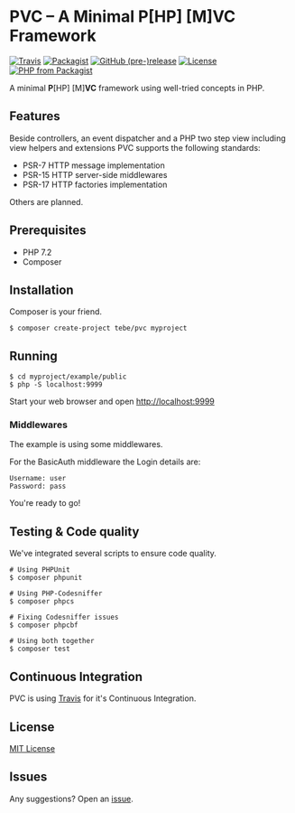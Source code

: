 # PVC – A Minimal P[HP] [M]VC Framework

[![Travis](https://img.shields.io/travis/tbreuss/pvc.svg)](https://travis-ci.org/tbreuss/pvc)
[![Packagist](https://img.shields.io/packagist/dt/tebe/pvc.svg)](https://packagist.org/packages/tebe/pvc)
[![GitHub (pre-)release](https://img.shields.io/github/release/tbreuss/pvc/all.svg)](https://github.com/tbreuss/pvc/releases)
[![License](https://img.shields.io/github/license/tbreuss/pvc.svg)](https://github.com/tbreuss/pvc/blob/master/LICENSE)
[![PHP from Packagist](https://img.shields.io/packagist/php-v/tebe/pvc.svg)](https://packagist.org/packages/tebe/pvc)

A minimal **P**[HP] [M]**VC** framework using well-tried concepts in PHP.  


## Features

Beside controllers, an event dispatcher and a PHP two step view including view helpers and extensions PVC supports the following standards:

- PSR-7 HTTP message implementation
- PSR-15 HTTP server-side middlewares
- PSR-17 HTTP factories implementation 

Others are planned.


## Prerequisites

- PHP 7.2
- Composer


## Installation

Composer is your friend.

    $ composer create-project tebe/pvc myproject


## Running

    $ cd myproject/example/public
    $ php -S localhost:9999

Start your web browser and open <http://localhost:9999>


### Middlewares

The example is using some middlewares.

For the BasicAuth middleware the Login details are:

    Username: user
    Password: pass 

You're ready to go!


## Testing & Code quality

We've integrated several scripts to ensure code quality.

    # Using PHPUnit
    $ composer phpunit

    # Using PHP-Codesniffer
    $ composer phpcs
    
    # Fixing Codesniffer issues
    $ composer phpcbf
    
    # Using both together
    $ composer test


## Continuous Integration

PVC is using [Travis](<https://travis-ci.org/tbreuss/pvc>) for it's Continuous Integration.


## License

[MIT License](https://github.com/tbreuss/pvc/blob/master/LICENSE)


## Issues

Any suggestions? Open an [issue](https://github.com/tbreuss/pvc/issues).
